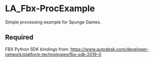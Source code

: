 # LA_Fbx-ProcExample

Simple processing example for Spunge Games.

## Required

FBX Python SDK bindings from:
	https://www.autodesk.com/developer-network/platform-technologies/fbx-sdk-2019-0


